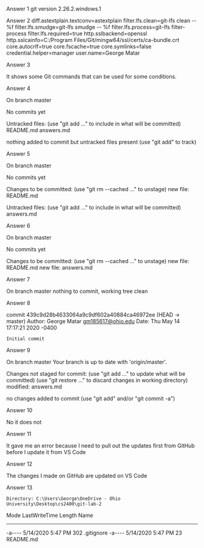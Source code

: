 Answer 1 
git version 2.26.2.windows.1

Answer 2
diff.astextplain.textconv=astextplain
filter.lfs.clean=git-lfs clean -- %f
filter.lfs.smudge=git-lfs smudge -- %f
filter.lfs.process=git-lfs filter-process
filter.lfs.required=true
http.sslbackend=openssl
http.sslcainfo=C:/Program Files/Git/mingw64/ssl/certs/ca-bundle.crt
core.autocrlf=true
core.fscache=true
core.symlinks=false
credential.helper=manager
user.name=George Matar

Answer 3

It shows some Git commands that can be used for some conditions.

Answer 4

On branch master

No commits yet

Untracked files:
  (use "git add <file>..." to include in what will be committed)
        README.md
        answers.md

nothing added to commit but untracked files present (use "git add" to track)


Answer 5

On branch master

No commits yet

Changes to be committed:
  (use "git rm --cached <file>..." to unstage)
        new file:   README.md

Untracked files:
  (use "git add <file>..." to include in what will be committed)
        answers.md

Answer 6

On branch master

No commits yet

Changes to be committed:
  (use "git rm --cached <file>..." to unstage)
        new file:   README.md
        new file:   answers.md

Answer 7

On branch master
nothing to commit, working tree clean

Answer 8

commit 439c9d28b4633064a9c9df602a40884ca46972ee (HEAD -> master)
Author: George Matar <gm185617@ohio.edu>
Date:   Thu May 14 17:17:21 2020 -0400

    Initial commit

Answer 9

On branch master
Your branch is up to date with 'origin/master'.

Changes not staged for commit:
  (use "git add <file>..." to update what will be committed)
  (use "git restore <file>..." to discard changes in working directory)
        modified:   answers.md

no changes added to commit (use "git add" and/or "git commit -a")


Answer 10

No it does not

Answer 11

It gave me an error because I need to pull out the updates first from GitHub before I update it from VS Code

Answer 12

The changes I made on GitHub are updated on VS Code

Answer 13


    Directory: C:\Users\George\OneDrive - Ohio University\Desktop\cs2400\git-lab-2


Mode                LastWriteTime         Length Name
----                -------------         ------ ----
-a----        5/14/2020   5:47 PM            302 .gitignore
-a----        5/14/2020   5:47 PM             23 README.md



